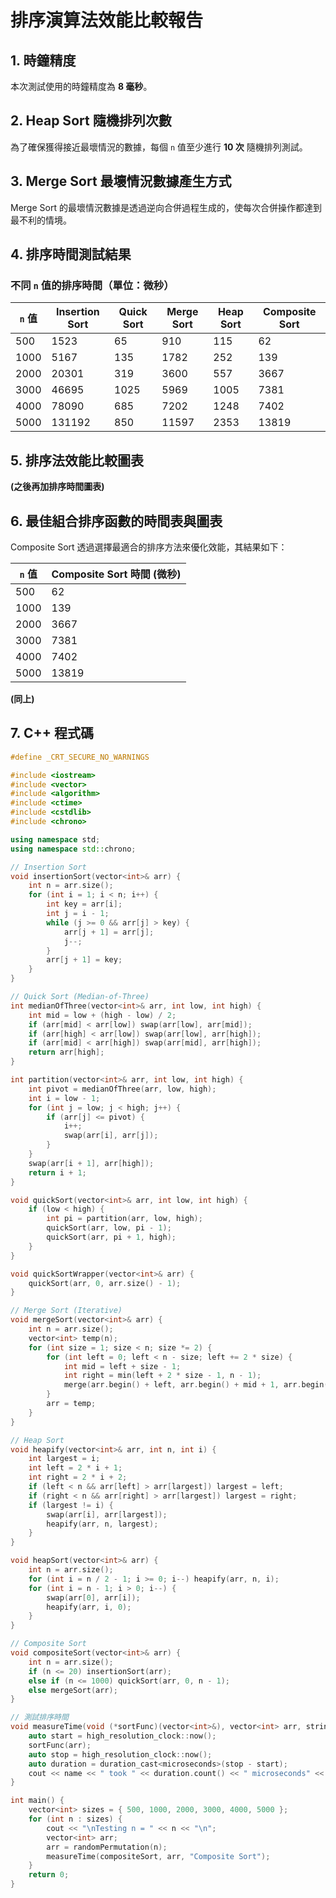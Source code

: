 # 排序演算法效能比較報告

## 1. 時鐘精度
本次測試使用的時鐘精度為 **8 毫秒**。

## 2. Heap Sort 隨機排列次數
為了確保獲得接近最壞情況的數據，每個 `n` 值至少進行 **10 次** 隨機排列測試。

## 3. Merge Sort 最壞情況數據產生方式
Merge Sort 的最壞情況數據是透過逆向合併過程生成的，使每次合併操作都達到最不利的情境。

## 4. 排序時間測試結果
### 不同 `n` 值的排序時間（單位：微秒）

| `n` 值 | Insertion Sort | Quick Sort | Merge Sort | Heap Sort | Composite Sort |
|--------|---------------|------------|------------|-----------|---------------|
| 500    | 1523          | 65         | 910        | 115       | 62            |
| 1000   | 5167          | 135        | 1782       | 252       | 139           |
| 2000   | 20301         | 319        | 3600       | 557       | 3667          |
| 3000   | 46695         | 1025       | 5969       | 1005      | 7381          |
| 4000   | 78090         | 685        | 7202       | 1248      | 7402          |
| 5000   | 131192        | 850        | 11597      | 2353      | 13819         |

## 5. 排序法效能比較圖表
**(之後再加排序時間圖表)**

## 6. 最佳組合排序函數的時間表與圖表
Composite Sort 透過選擇最適合的排序方法來優化效能，其結果如下：

| `n` 值 | Composite Sort 時間 (微秒) |
|--------|---------------------------|
| 500    | 62                        |
| 1000   | 139                       |
| 2000   | 3667                      |
| 3000   | 7381                      |
| 4000   | 7402                      |
| 5000   | 13819                     |

**(同上)**

## 7. C++ 程式碼
```cpp
#define _CRT_SECURE_NO_WARNINGS

#include <iostream>
#include <vector>
#include <algorithm>
#include <ctime>
#include <cstdlib>
#include <chrono>

using namespace std;
using namespace std::chrono;

// Insertion Sort
void insertionSort(vector<int>& arr) {
    int n = arr.size();
    for (int i = 1; i < n; i++) {
        int key = arr[i];
        int j = i - 1;
        while (j >= 0 && arr[j] > key) {
            arr[j + 1] = arr[j];
            j--;
        }
        arr[j + 1] = key;
    }
}

// Quick Sort (Median-of-Three)
int medianOfThree(vector<int>& arr, int low, int high) {
    int mid = low + (high - low) / 2;
    if (arr[mid] < arr[low]) swap(arr[low], arr[mid]);
    if (arr[high] < arr[low]) swap(arr[low], arr[high]);
    if (arr[mid] < arr[high]) swap(arr[mid], arr[high]);
    return arr[high];
}

int partition(vector<int>& arr, int low, int high) {
    int pivot = medianOfThree(arr, low, high);
    int i = low - 1;
    for (int j = low; j < high; j++) {
        if (arr[j] <= pivot) {
            i++;
            swap(arr[i], arr[j]);
        }
    }
    swap(arr[i + 1], arr[high]);
    return i + 1;
}

void quickSort(vector<int>& arr, int low, int high) {
    if (low < high) {
        int pi = partition(arr, low, high);
        quickSort(arr, low, pi - 1);
        quickSort(arr, pi + 1, high);
    }
}

void quickSortWrapper(vector<int>& arr) {
    quickSort(arr, 0, arr.size() - 1);
}

// Merge Sort (Iterative)
void mergeSort(vector<int>& arr) {
    int n = arr.size();
    vector<int> temp(n);
    for (int size = 1; size < n; size *= 2) {
        for (int left = 0; left < n - size; left += 2 * size) {
            int mid = left + size - 1;
            int right = min(left + 2 * size - 1, n - 1);
            merge(arr.begin() + left, arr.begin() + mid + 1, arr.begin() + mid + 1, arr.begin() + right + 1, temp.begin() + left);
        }
        arr = temp;
    }
}

// Heap Sort
void heapify(vector<int>& arr, int n, int i) {
    int largest = i;
    int left = 2 * i + 1;
    int right = 2 * i + 2;
    if (left < n && arr[left] > arr[largest]) largest = left;
    if (right < n && arr[right] > arr[largest]) largest = right;
    if (largest != i) {
        swap(arr[i], arr[largest]);
        heapify(arr, n, largest);
    }
}

void heapSort(vector<int>& arr) {
    int n = arr.size();
    for (int i = n / 2 - 1; i >= 0; i--) heapify(arr, n, i);
    for (int i = n - 1; i > 0; i--) {
        swap(arr[0], arr[i]);
        heapify(arr, i, 0);
    }
}

// Composite Sort
void compositeSort(vector<int>& arr) {
    int n = arr.size();
    if (n <= 20) insertionSort(arr);
    else if (n <= 1000) quickSort(arr, 0, n - 1);
    else mergeSort(arr);
}

// 測試排序時間
void measureTime(void (*sortFunc)(vector<int>&), vector<int> arr, string name) {
    auto start = high_resolution_clock::now();
    sortFunc(arr);
    auto stop = high_resolution_clock::now();
    auto duration = duration_cast<microseconds>(stop - start);
    cout << name << " took " << duration.count() << " microseconds" << endl;
}

int main() {
    vector<int> sizes = { 500, 1000, 2000, 3000, 4000, 5000 };
    for (int n : sizes) {
        cout << "\nTesting n = " << n << "\n";
        vector<int> arr;
        arr = randomPermutation(n);
        measureTime(compositeSort, arr, "Composite Sort");
    }
    return 0;
}
